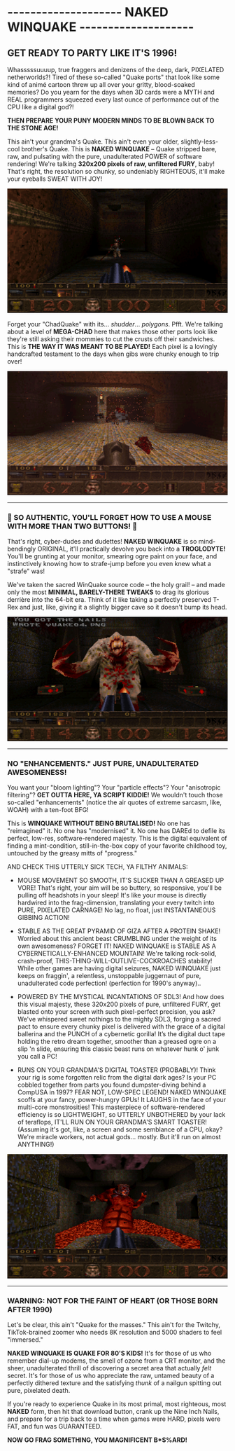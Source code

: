 # -------------------- NAKED WINQUAKE --------------------

## GET READY TO PARTY LIKE IT'S 1996!

Whasssssuuuup, true fraggers and denizens of the deep, dark, PIXELATED netherworlds?! Tired of these so-called "Quake ports" that look like some kind of animé cartoon threw up all over your gritty, blood-soaked memories? Do you yearn for the days when 3D cards were a MYTH and REAL programmers squeezed every last ounce of performance out of the CPU like a digital god?!

**THEN PREPARE YOUR PUNY MODERN MINDS TO BE BLOWN BACK TO THE STONE AGE!**

This ain't your grandma's Quake. This ain't even your older, slightly-less-cool brother's Quake. This is **NAKED WINQUAKE** – Quake stripped bare, raw, and pulsating with the pure, unadulterated POWER of software rendering! We're talking **320x200 pixels of raw, unfiltered FURY**, baby! That's right, the resolution so chunky, so undeniably RIGHTEOUS, it'll make your eyeballs SWEAT WITH JOY!

![Behold! The chunky glory of NakedWinQuake!](screenshots/quake00.png)

Forget your "ChadQuake" with its... *shudder*... *polygons*. Pfft. We're talking about a level of **MEGA-CHAD** here that makes those other ports look like they're still asking their mommies to cut the crusts off their sandwiches. This is **THE WAY IT WAS MEANT TO BE PLAYED!** Each pixel is a lovingly handcrafted testament to the days when gibs were chunky enough to trip over!

![Talk about CHUNKY GIBS!!](screenshots/quake02.png)

---

### 🤯 SO AUTHENTIC, YOU'LL FORGET HOW TO USE A MOUSE WITH MORE THAN TWO BUTTONS! 🤯

That's right, cyber-dudes and dudettes! **NAKED WINQUAKE** is so mind-bendingly ORIGINAL, it'll practically devolve you back into a **TROGLODYTE!** You'll be grunting at your monitor, smearing ogre paint on your face, and instinctively knowing how to strafe-jump before you even knew what a "strafe" was!

We've taken the sacred WinQuake source code – the holy grail! – and made only the most **MINIMAL, BARELY-THERE TWEAKS** to drag its glorious derrière into the 64-bit era. Think of it like taking a perfectly preserved T-Rex and just, like, giving it a slightly bigger cave so it doesn't bump its head.

![Whhooaahh!!!](screenshots/quake05.png)

---

### NO "ENHANCEMENTS." JUST PURE, UNADULTERATED AWESOMENESS!

You want your "bloom lighting"? Your "particle effects"? Your "anisotropic filtering"? **GET OUTTA HERE, YA SCRIPT KIDDIE!** We wouldn't touch those so-called "enhancements" (notice the air quotes of extreme sarcasm, like, WOAH) with a ten-foot BFG!

This is **WINQUAKE WITHOUT BEING BRUTALISED!** No one has "reimagined" it. No one has "modernised" it. No one has DAREd to defile its perfect, low-res, software-rendered majesty. This is the digital equivalent of finding a mint-condition, still-in-the-box copy of your favorite childhood toy, untouched by the greasy mitts of "progress."

AND CHECK THIS UTTERLY SICK TECH, YA FILTHY ANIMALS:

* MOUSE MOVEMENT SO SMOOTH, IT'S SLICKER THAN A GREASED UP VORE! That's right, your aim will be so buttery, so responsive, you'll be pulling off headshots in your sleep! It's like your mouse is directly hardwired into the frag-dimension, translating your every twitch into PURE, PIXELATED CARNAGE! No lag, no float, just INSTANTANEOUS GIBBING ACTION!

* STABLE AS THE GREAT PYRAMID OF GIZA AFTER A PROTEIN SHAKE! Worried about this ancient beast CRUMBLING under the weight of its own awesomeness? FORGET IT! NAKED WINQUAKE is STABLE AS A CYBERNETICALLY-ENHANCED MOUNTAIN! We're talking rock-solid, crash-proof, THIS-THING-WILL-OUTLIVE-COCKROACHES stability! While other games are having digital seizures, NAKED WINQUAKE just keeps on fraggin', a relentless, unstoppable juggernaut of pure, unadulterated code perfection! (perfection for 1990's anyway)..

* POWERED BY THE MYSTICAL INCANTATIONS OF SDL3! And how does this visual majesty, these 320x200 pixels of pure, unfiltered FURY, get blasted onto your screen with such pixel-perfect precision, you ask? We've whispered sweet nothings to the mighty SDL3, forging a sacred pact to ensure every chunky pixel is delivered with the grace of a digital ballerina and the PUNCH of a cybernetic gorilla! It’s the digital duct tape holding the retro dream together, smoother than a greased ogre on a slip 'n slide, ensuring this classic beast runs on whatever hunk o' junk you call a PC!

* RUNS ON YOUR GRANDMA'S DIGITAL TOASTER (PROBABLY)! Think your rig is some forgotten relic from the digital dark ages? Is your PC cobbled together from parts you found dumpster-diving behind a CompUSA in 1997? FEAR NOT, LOW-SPEC LEGEND! NAKED WINQUAKE scoffs at your fancy, power-hungry GPUs! It LAUGHS in the face of your multi-core monstrosities! This masterpiece of software-rendered efficiency is so LIGHTWEIGHT, so UTTERLY UNBOTHERED by your lack of teraflops, IT'LL RUN ON YOUR GRANDMA'S SMART TOASTER! (Assuming it's got, like, a screen and some semblance of a CPU, okay? We're miracle workers, not actual gods... mostly. But it'll run on almost ANYTHING!)

![Slay those BOSSES!](screenshots/quake06.png)

---

### WARNING: NOT FOR THE FAINT OF HEART (OR THOSE BORN AFTER 1990)

Let's be clear, this ain't "Quake for the masses." This ain't for the Twitchy, TikTok-brained zoomer who needs 8K resolution and 5000 shaders to feel "immersed."

**NAKED WINQUAKE IS QUAKE FOR 80'S KIDS!** It's for those of us who remember dial-up modems, the smell of ozone from a CRT monitor, and the sheer, unadulterated thrill of discovering a secret area that actually *felt* secret. It's for those of us who appreciate the raw, untamed beauty of a perfectly dithered texture and the satisfying *thunk* of a nailgun spitting out pure, pixelated death.

If you're ready to experience Quake in its most primal, most righteous, most **NAKED** form, then hit that download button, crank up the Nine Inch Nails, and prepare for a trip back to a time when games were HARD, pixels were FAT, and fun was GUARANTEED.

**NOW GO FRAG SOMETHING, YOU MAGNIFICENT B*S%ARD!**
